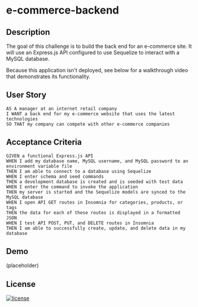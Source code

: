 # e-commerce-backend


## Description
The goal of this challenge is to build the back end for an e-commerce site. It will use an Express.js API configured to use Sequelize to interact with a MySQL database.

Because this application isn't deployed, see below for a walkthrough video that demonstrates its functionality.

## User Story
```
AS A manager at an internet retail company
I WANT a back end for my e-commerce website that uses the latest technologies
SO THAT my company can compete with other e-commerce companies
```

## Acceptance Criteria
```
GIVEN a functional Express.js API
WHEN I add my database name, MySQL username, and MySQL password to an environment variable file
THEN I am able to connect to a database using Sequelize
WHEN I enter schema and seed commands
THEN a development database is created and is seeded with test data
WHEN I enter the command to invoke the application
THEN my server is started and the Sequelize models are synced to the MySQL database
WHEN I open API GET routes in Insomnia for categories, products, or tags
THEN the data for each of these routes is displayed in a formatted JSON
WHEN I test API POST, PUT, and DELETE routes in Insomnia
THEN I am able to successfully create, update, and delete data in my database
```

## Demo
(placeholder)

## License
 [![license](https://img.shields.io/badge/License-MIT-blue.svg)](https://opensource.org/licenses/MIT)
